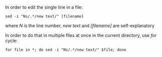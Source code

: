 In order to edit the single line in a file:

```
sed -i "Ns/.*/new text/" [filename]
 ```
 
 where *N* is the line number, *new text* and *[filename]* are self-explanatory
 
 In order to do that in multiple files at once in the current directory, use *for* cycle:
 
 ```
 for file in *; do sed -i "Ns/.*/new text/" $file; done
 ```
 